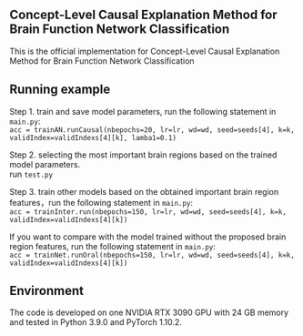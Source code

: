 ## Concept-Level Causal Explanation Method for Brain Function Network Classification

This is the official implementation for Concept-Level Causal Explanation Method for Brain Function Network Classification

## Running example
Step 1. train and save model parameters, run the following statement in ```main.py```:<br/>
```acc = trainAN.runCausal(nbepochs=20, lr=lr, wd=wd, seed=seeds[4], k=k, validIndex=validIndexs[4][k], lamba1=0.1)```

Step 2. selecting the most important brain regions based on the trained model parameters.<br/>
run ```test.py```

Step 3. train other models based on the obtained important brain region features，run the following statement in ```main.py```:<br/>
```acc = trainInter.run(nbepochs=150, lr=lr, wd=wd, seed=seeds[4], k=k, validIndex=validIndexs[4][k])```

If you want to compare with the model trained without the proposed brain region features, run the following statement in ```main.py```:<br/>
```acc = trainNet.runOral(nbepochs=150, lr=lr, wd=wd, seed=seeds[4], k=k, validIndex=validIndexs[4][k])```

## Environment
The code is developed on one NVIDIA RTX 3090 GPU with 24 GB memory and tested in Python 3.9.0 and PyTorch 1.10.2.
